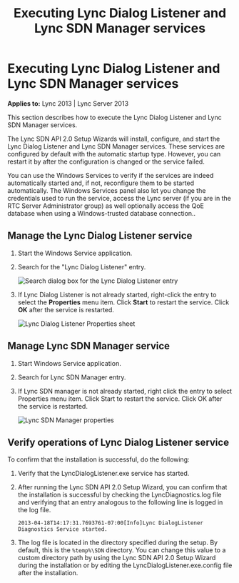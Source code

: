 ﻿---
title: Executing Lync Dialog Listener and Lync SDN Manager services
TOCTitle: Executing Lync Dialog Listener and Lync SDN Manager services
ms:assetid: 5cb9889e-0b19-4d82-aa5d-b6ee8721f355
ms:mtpsurl: https://msdn.microsoft.com/library/Dn439304(v=office.15)
ms:contentKeyID: 57261040
ms.date: 07/24/2014
mtps_version: v=office.15
---

# Executing Lync Dialog Listener and Lync SDN Manager services

**Applies to:** Lync 2013 | Lync Server 2013

This section describes how to execute the Lync Dialog Listener and Lync SDN Manager services.

The Lync SDN API 2.0 Setup Wizards will install, configure, and start the Lync Dialog Listener and Lync SDN Manager services. These services are configured by default with the automatic startup type. However, you can restart it by after the configuration is changed or the service failed.

You can use the Windows Services to verify if the services are indeed automatically started and, if not, reconfigure them to be started automatically. The Windows Services panel also let you change the credentials used to run the service, access the Lync server (if you are in the RTC Server Administrator group) as well optionally access the QoE database when using a Windows-trusted database connection..

## Manage the Lync Dialog Listener service

1.  Start the Windows Service application.

2.  Search for the "Lync Dialog Listener" entry.  
      
    ![Search dialog box for the Lync Dialog Listener entry](images/Dn785217.lync_sdn_api_search_ldl(Office.15).png "Search dialog box for the Lync Dialog Listener entry")  

3.  If Lync Dialog Listener is not already started, right-click the entry to select the **Properties** menu item. Click **Start** to restart the service. Click **OK** after the service is restarted.  
      
    ![Lync Dialog Listener Properties sheet](images/Dn439304.lync_sdn_api_ldl_properties(Office.15).png "Lync Dialog Listener Properties sheet")  

## Manage Lync SDN Manager service

1.  Start Windows Service application.

2.  Search for Lync SDN Manager entry.

3.  If Lync SDN manager is not already started, right click the entry to select Properties menu item. Click Start to restart the service. Click OK after the service is restarted.  
    
    ![Lync SDN Manager properties](images/Dn785214.lync_sdn_mgr_properties(Office.15).png "Lync SDN Manager properties")

## Verify operations of Lync Dialog Listener service

To confirm that the installation is successful, do the following:

1.  Verify that the LyncDialogListener.exe service has started.

2.  After running the Lync SDN API 2.0 Setup Wizard, you can confirm that the installation is successful by checking the LyncDiagnostics.log file and verifying that an entry analogous to the following line is logged in the log file.  
      
    `2013-04-18T14:17:31.7693761-07:00[Info]Lync DialogListener Diagnostics Service started.`

3.  The log file is located in the directory specified during the setup. By default, this is the `%temp%\SDN` directory. You can change this value to a custom directory path by using the Lync SDN API 2.0 Setup Wizard during the installation or by editing the LyncDialogListener.exe.config file after the installation.

